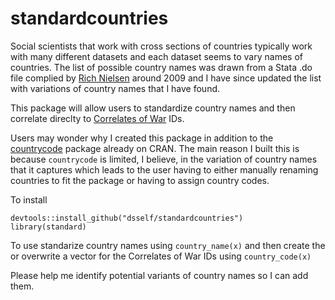 # standardcountries
Social scientists that work with cross sections of countries typically work with many different datasets and each dataset seems to vary names of countries. The list of possible country names was drawn from a Stata .do file complied by [Rich Nielsen](http://web.mit.edu/polisci/people/faculty/rich-nielsen.html) around 2009 and I have since updated the list with variations of country names that I have found. 

This package will allow users to standardize country names and then correlate direclty to [Correlates of War](http://www.correlatesofwar.org/) IDs. 

Users may wonder why I created this package in addition to the  [countrycode](http://cran.r-project.org/web/packages/countrycode/index.html) package already on CRAN. The main reason I built this is because `countrycode` is limited, I believe, in the variation of country names that it captures which leads to the user having to either manually renaming countries to fit the package or having to assign country codes. 

To install
```
devtools::install_github("dsself/standardcountries")
library(standard)
```
To use standarize country names using `country_name(x)` and then create the or overwrite a vector for the Correlates of War IDs using `country_code(x)`

Please help me identify potential variants of country names so I can add them.
